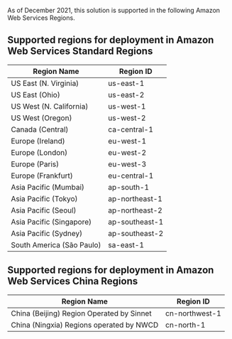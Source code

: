 As of December 2021, this solution is supported in the following Amazon Web Services Regions.

## Supported regions for deployment in Amazon Web Services Standard Regions

| Region Name | Region ID |
|----------|--------|
| US East (N. Virginia) | us-east-1
| US East (Ohio) | us-east-2
| US West (N. California) | us-west-1
| US West (Oregon) | us-west-2
| Canada (Central) | ca-central-1
| Europe (Ireland) | eu-west-1
| Europe (London) | eu-west-2
| Europe (Paris) | eu-west-3
| Europe (Frankfurt) | eu-central-1
| Asia Pacific (Mumbai) | ap-south-1
| Asia Pacific (Tokyo) | ap-northeast-1
| Asia Pacific (Seoul) | ap-northeast-2
| Asia Pacific (Singapore) | ap-southeast-1
| Asia Pacific (Sydney) | ap-southeast-2
| South America (São Paulo) | sa-east-1

## Supported regions for deployment in Amazon Web Services China Regions

| Region Name | Region ID |
|----------|--------|
| China (Beijing) Region Operated by Sinnet | cn-northwest-1
| China (Ningxia) Regions operated by NWCD | cn-north-1